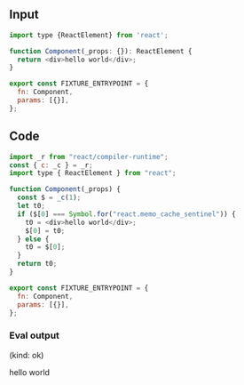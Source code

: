 
## Input

```javascript
import type {ReactElement} from 'react';

function Component(_props: {}): ReactElement {
  return <div>hello world</div>;
}

export const FIXTURE_ENTRYPOINT = {
  fn: Component,
  params: [{}],
};

```

## Code

```javascript
import _r from "react/compiler-runtime";
const { c: _c } = _r;
import type { ReactElement } from "react";

function Component(_props) {
  const $ = _c(1);
  let t0;
  if ($[0] === Symbol.for("react.memo_cache_sentinel")) {
    t0 = <div>hello world</div>;
    $[0] = t0;
  } else {
    t0 = $[0];
  }
  return t0;
}

export const FIXTURE_ENTRYPOINT = {
  fn: Component,
  params: [{}],
};

```
      
### Eval output
(kind: ok) <div>hello world</div>